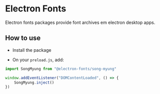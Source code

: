 # Electron Fonts

Electron fonts packages provide font archives em electron desktop apps.

## How to use

* Install the package

* On your `preload.js`, add:

```ts
import SongMyung from "@electron-fonts/song-myung"

window.addEventListener("DOMContentLoaded", () => {
    SongMyung.inject()
})
```